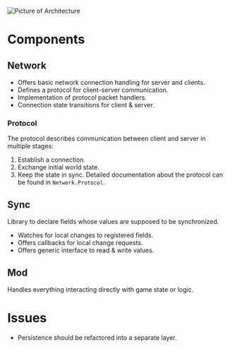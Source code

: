 ![Picture of Architecture](/images/Architecture.png)

# Components
## Network
- Offers basic network connection handling for server and clients. 
- Defines a protocol for client-server communication.
- Implementation of protocol packet handlers.
- Connection state transitions for client & server.

### Protocol
The protocol describes communication between client and server in multiple stages:
1. Establish a connection.
2. Exchange initial world state.
3. Keep the state in sync.
Detailed documentation about the protocol can be found in `Network.Protocol`.

## Sync
Library to declare fields whose values are supposed to be synchronized. 
- Watches for local changes to registered fields.
- Offers callbacks for local change requests.
- Offers generic interface to read & write values. 

## Mod
Handles everything interacting directly with game state or logic.

# Issues
- Persistence should be refactored into a separate layer.